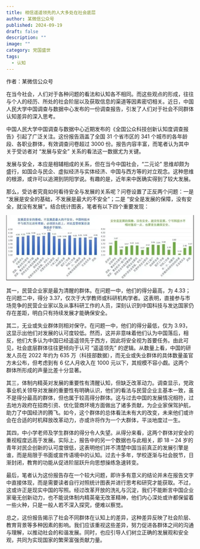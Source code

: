 ```yaml
---
title: 相信遥遥领先的人大多处在社会底层
author: 某微信公众号
published: 2024-09-19
draft: false
description: ""
image: ""
category: 党国盛世
tags:
  - 认知
---
```


作者：某微信公众号

在当今社会，人们对于各种问题的看法和认知各不相同。而这些观点的形成，往往与个人的经历、所处的社会阶层以及获取信息的渠道等因素密切相关。近日，中国人民大学中国调查与数据中心发布的一份调查报告，引发了人们对于社会不同群体认知差异的深入思考。

中国人民大学中国调查与数据中心近期发布的《全国公众科技创新认知度调查报告》引起了广泛关注。这份报告涵盖了全国 31 个省市区的 341 个城市的各年龄段、各职业群体，有效调查问卷超过 3000 份。报告内容丰富，而笔者认为其中关于受访者对 “发展与安全” 关系的看法这一数据尤为关键。

发展与安全，本应是相辅相成的关系，但在当今中国社会，“二元论” 思维却颇为盛行，如国企与民企、虚拟经济与实体经济、中国与西方等的对立观念。这种思维的根源，或许可以追溯到阴阳学说。有趣的是，近年来中医确实得到了较大发展。

那么，受访者究竟如何看待安全与发展的关系呢？问卷设置了正反两个问题：一是 “发展是安全的基础，不发展是最大的不安全”；二是 “安全是发展的保障，没有安全，就没有发展”。结合统计图表，笔者有以下四个重要发现：

![](images/202409160840081081404542.jpg)

其一，民营企业家是最为清醒的群体。在问题一中，他们的得分最高，为 4.33；在问题二中，得分 3.37，仅次于大学教师或科研机构学者。这表明，直接参与市场竞争的民营企业家以及从事科研工作的人员，深刻认识到中国科技与发达国家仍存在差距，明白只有持续发展才能确保安全。

其二，无业或失业群体则相对保守。在问题一中，他们的得分最低，仅为 3.93，这显示出他们对发展的认可度较低。然而，这并非意味着他们认为中国落后，相反，他们大多认为中国已经遥遥领先于西方，因此将安全视为首要任务。由此可见，社会底层群体往往更倾向于认可 “遥遥领先” 的逻辑。从数量上看，中国的研发人员在 2022 年约为 635 万（科技部数据），而无业或失业群体的具体数量虽官方未公布，但考虑到有 6 亿人月收入在 1000 元以下，其规模不容小觑。这两个群体所形成的声量比差十分显著。

其三，体制内精英对发展的重要性有清醒认知，但缺乏改革动力。调查显示，党政事业机关领导对发展的重要性有明确认识，他们的看法与民营企业主基本一致，虽不是得分最高的群体，但也属于较高得分群体。这与过去中国的发展情况相符，过去地方政府在招商引资、优化营商环境方面做出了诸多贡献，为企业家保驾护航，助力了中国经济的腾飞。如今，这个群体的总体看法未有大的改变，未来他们或许会在合适的时机释放改革动力，亦或许将作为一个大群体，平淡地度过一生。

其四，中小学老师及学生群体的得分令人失望。从得分来看，这两个群体对安全的重视程度远高于发展。实际上，报告中的另一个数据也与此相关，即 18 – 24 岁的青年对民企创新的认可度很低，这表明他们并不清楚中国当前真正的发展引擎是谁，而是局限于书面或宣传语境中的认知。过去十多年，学校逐渐与社会脱节，日渐封闭，教育的功能从促进阶层跃升向思想操练急速转变。

最后，笔者认为这份报告存在一个较大问题，即许多有意义的结论并未在报告文字中直接体现，而是需要读者自行对照统计图表并进行思考和研究才能获取。不过，这或许正是现实中国的写照。经过改革开放的洗礼与沉淀，我们不能断言中国企业家毫无创新动力，也不能说体制内精英毫无改革精神，他们内心深处或许都保留着一些火种，只是一般人若不深入探究，便难以察觉。

总之，这份报告揭示了社会不同群体在认知上的差异，这种差异反映了社会阶层、教育背景等多种因素的影响。我们应该重视这些差异，努力促进各群体之间的沟通与理解，以推动社会的和谐发展。同时，也应引导人们树立正确的发展观和安全观，共同为实现国家的繁荣富强贡献力量。
